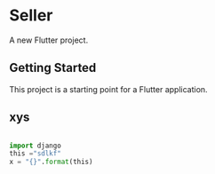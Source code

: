 # Seller

A new Flutter project.

## Getting Started

This project is a starting point for a Flutter application.

## xys
```python 

import django 
this ="sdlkf"
x = "{}".format(this)
```

<!-- A few resources to get you started if this is your first Flutter project:

- [Lab: Write your first Flutter app](https://flutter.dev/docs/get-started/codelab)
- [Cookbook: Useful Flutter samples](https://flutter.dev/docs/cookbook)

For help getting started with Flutter, view our
[online documentation](https://flutter.dev/docs), which offers tutorials,
samples, guidance on mobile development, and a full API reference. -->
